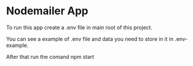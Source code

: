 # Nodemailer App
To run this app create a .env file in main root of this project.

You can see a example of .env file and data you need to store in it in .env-example.

After that run the comand npm start